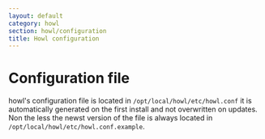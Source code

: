 ```yaml
---
layout: default
category: howl
section: howl/configuration
title: Howl configuration
---
```

# Configuration file
howl's configuration file is located in `/opt/local/howl/etc/howl.conf` it is automatically generated on the first install and not overwritten on updates. Non the less the newst version of the file is always located in `/opt/local/howl/etc/howl.conf.example`.
